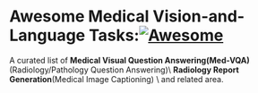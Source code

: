 # Awesome Medical Vision-and-Language Tasks:[![Awesome](https://awesome.re/badge.svg)](https://awesome.re)

A curated list of 
**Medical Visual Question Answering(Med-VQA)**(Radiology/Pathology Question Answering)\\
**Radiology Report Generation**(Medical Image Captioning) \\
and related area. 
